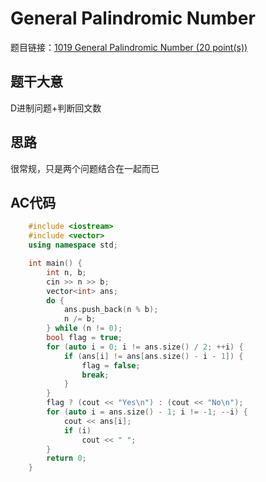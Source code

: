 # General Palindromic Number
题目链接：[1019 General Palindromic Number (20 point(s))](https://pintia.cn/problem-sets/994805342720868352/problems/994805487143337984)

## 题干大意

D进制问题+判断回文数

## 思路

很常规，只是两个问题结合在一起而已

## AC代码
```cpp
    #include <iostream>
    #include <vector>
    using namespace std;

    int main() {
        int n, b;
        cin >> n >> b;
        vector<int> ans;
        do {
            ans.push_back(n % b);
            n /= b;
        } while (n != 0);
        bool flag = true;
        for (auto i = 0; i != ans.size() / 2; ++i) {
            if (ans[i] != ans[ans.size() - i - 1]) {
                flag = false;
                break;
            }
        }
        flag ? (cout << "Yes\n") : (cout << "No\n");
        for (auto i = ans.size() - 1; i != -1; --i) {
            cout << ans[i];
            if (i)
                cout << " ";
        }
        return 0;
    }
```
